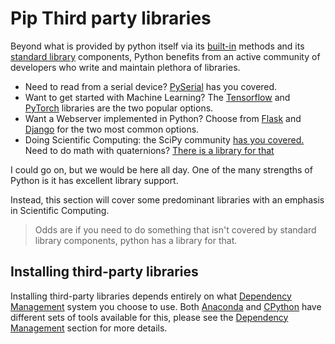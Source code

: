 # Pip Third party libraries

Beyond what is provided by python itself via
its [built-in](https://docs.python.org/3/library/functions.html) methods and
its [standard library](https://docs.python.org/3/library/) components, Python benefits from an active
community of developers who write and maintain plethora of libraries.

- Need to read from a serial device? [PySerial](https://pypi.org/project/pyserial/) has you covered.
- Want to get started with Machine Learning? The [Tensorflow](https://www.tensorflow.org/)
  and [PyTorch](https://pytorch.org/) libraries are the two popular options.
- Want a Webserver implemented in Python? Choose
  from [Flask](https://flask.palletsprojects.com/en/2.0.x/)
  and [Django](https://www.djangoproject.com/) for the two most common options.
- Doing Scientific Computing: the SciPy community [has you covered.](https://www.scipy.org/)
  Need to do math with
  quaternions? [There is a library for that](https://github.com/KieranWynn/pyquaternion)

I could go on, but we would be here all day. One of the many strengths of Python is it has excellent
library support.

Instead, this section will cover some predominant libraries with an emphasis in Scientific Computing.

> Odds are if you need to do something that isn't covered by standard library components, python has a library for that.


## Installing third-party libraries
Installing third-party libraries depends entirely on what [Dependency Management]() system you choose to use.
Both [Anaconda]() and [CPython]() have different sets of tools available for this, please see the [Dependency Management]() section for more details.